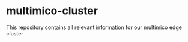 # multimico-cluster
This repository contains all relevant information for our multimico edge cluster
